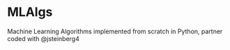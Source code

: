# MLAlgs
Machine Learning Algorithms implemented from scratch in Python, partner coded with @jsteinberg4
